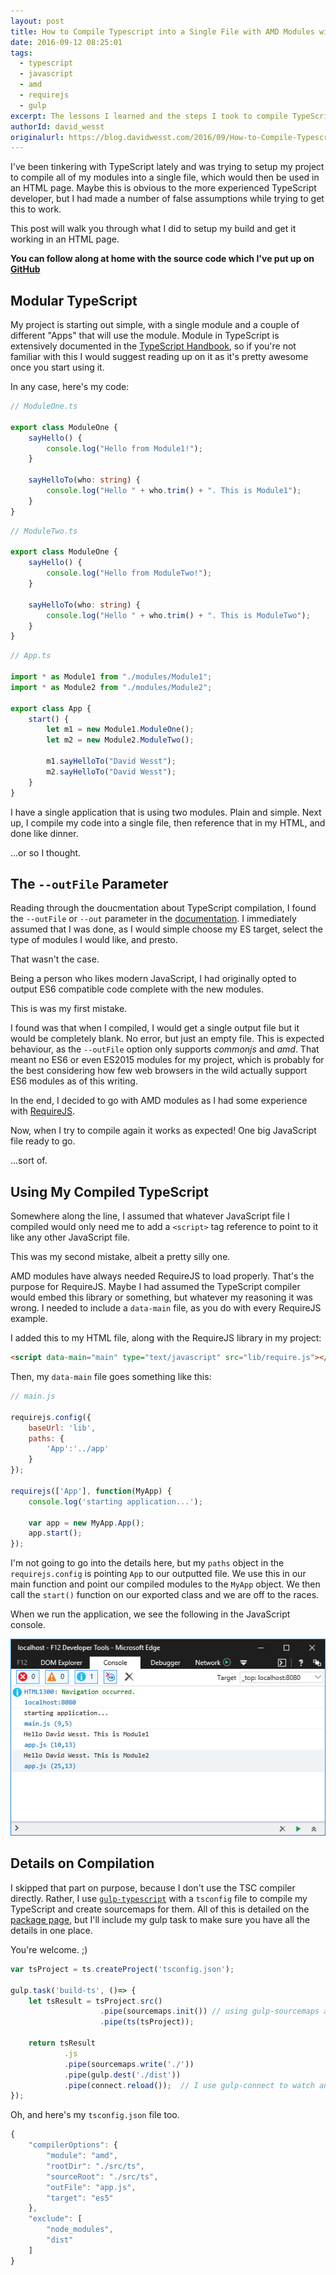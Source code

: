 ```yaml
---
layout: post
title: How to Compile Typescript into a Single File with AMD Modules with Gulp
date: 2016-09-12 08:25:01
tags:
  - typescript
  - javascript
  - amd
  - requirejs
  - gulp
excerpt: The lessons I learned and the steps I took to compile TypeScript modules into a single file with AMD modules using Gulp, along with how I consumed those compiled modules in my HTML application.  
authorId: david_wesst
originalurl: https://blog.davidwesst.com/2016/09/How-to-Compile-Typescript-into-a-Single-File-with-AMD-Modules/
---
```

I've been tinkering with TypeScript lately and was trying to setup my project to compile all of my modules into a single file, which would then be used in an HTML page. Maybe this is obvious to the more experienced TypeScript developer, but I had made a number of false assumptions while trying to get this to work.

This post will walk you through what I did to setup my build and get it working in an HTML page.

**You can follow along at home with the source code which I've put up on [GitHub](https://github.com/davidwesst/ts-project-template)**

## Modular TypeScript
My project is starting out simple, with a single module and a couple of different "Apps" that will use the module. Module in TypeScript is extensively documented in the [TypeScript Handbook](), so if you're not familiar with this I would suggest reading up on it as it's pretty awesome once you start using it.

In any case, here's my code:

```typescript
// ModuleOne.ts

export class ModuleOne {
    sayHello() {
        console.log("Hello from Module1!");
    }

    sayHelloTo(who: string) {
        console.log("Hello " + who.trim() + ". This is Module1");
    }
}
```

```typescript
// ModuleTwo.ts

export class ModuleOne {
    sayHello() {
        console.log("Hello from ModuleTwo!");
    }

    sayHelloTo(who: string) {
        console.log("Hello " + who.trim() + ". This is ModuleTwo");
    }
}
```

```typescript
// App.ts

import * as Module1 from "./modules/Module1";
import * as Module2 from "./modules/Module2";

export class App {
    start() {
        let m1 = new Module1.ModuleOne();
        let m2 = new Module2.ModuleTwo();
        
        m1.sayHelloTo("David Wesst");
        m2.sayHelloTo("David Wesst");
    }
}
```

I have a single application that is using two modules. Plain and simple. Next up, I compile my code into a single file, then reference that in my HTML, and done like dinner.

...or so I thought.

 ## The `--outFile` Parameter
 Reading through the doucmentation about TypeScript compilation, I found the `--outFile` or `--out` parameter in the [documentation](https://www.typescriptlang.org/docs/handbook/compiler-options.html). I immediately assumed that I was done, as I would simple choose my ES target, select the type of modules I would like, and presto. 
 
 That wasn't the case.

 Being a person who likes modern JavaScript, I had originally opted to output ES6 compatible code complete with the new modules. 
 
 This is was my first mistake. 
 
 I found was that when I compiled, I would get a single output file but it would be completely blank. No error, but just an empty file. This is expected behaviour, as the `--outFile` option only supports _commonjs_ and _amd_. That meant no ES6 or even ES2015 modules for my project, which is probably for the best considering how few web browsers in the wild actually support ES6 modules as of this writing.

 In the end, I decided to go with AMD modules as I had some experience with [RequireJS](http://requirejs.org/).

 Now, when I try to compile again it works as expected! One big JavaScript file ready to go.
 
 ...sort of.

 ## Using My Compiled TypeScript
  
Somewhere along the line, I assumed that whatever JavaScript file I compiled would only need me to add a `<script>` tag reference to point to it like any other JavaScript file. 

This was my second mistake, albeit a pretty silly one.

AMD modules have always needed RequireJS to load properly. That's the purpose for RequireJS. Maybe I had assumed the TypeScript compiler would embed this library or something, but whatever my reasoning it was wrong. I needed to include a `data-main` file, as you do with every RequireJS example.

I added this to my HTML file, along with the RequireJS library in my project:

```html
<script data-main="main" type="text/javascript" src="lib/require.js"></script>
```

Then, my `data-main` file goes something like this:

```javascript
// main.js
  
requirejs.config({
    baseUrl: 'lib',
    paths: {
        'App':'../app'
    }
});

requirejs(['App'], function(MyApp) {
    console.log('starting application...');

    var app = new MyApp.App();
    app.start();
});
```

I'm not going to go into the details here, but my `paths` object in the `requirejs.config` is pointing `App` to our outputted file. We use this in our main function and point our compiled modules to the `MyApp` object. We then call the `start()` function on our exported class and we are off to the races. 

When we run the application, we see the following in the JavaScript console.

![What the console window should look like](38ngK52.png)

## Details on Compilation
I skipped that part on purpose, because I don't use the TSC compiler directly. Rather, I use [`gulp-typescript`](https://github.com/ivogabe/gulp-typescript) with a `tsconfig` file to compile my TypeScript and create sourcemaps for them. All of this is detailed on the [package page](https://www.npmjs.com/package/gulp-typescript), but I'll include my gulp task to make sure you have all the details in one place. 

You're welcome. ;)

```javascript
var tsProject = ts.createProject('tsconfig.json');

gulp.task('build-ts', ()=> {
    let tsResult = tsProject.src()
                    .pipe(sourcemaps.init()) // using gulp-sourcemaps as prescribed by gulp-typescript
                    .pipe(ts(tsProject));
    
    return tsResult
            .js
            .pipe(sourcemaps.write('./'))
            .pipe(gulp.dest('./dist'))
            .pipe(connect.reload());  // I use gulp-connect to watch and reload the page as I develop
});
```

Oh, and here's my `tsconfig.json` file too.

```javascript
{
    "compilerOptions": {
        "module": "amd",
        "rootDir": "./src/ts",
        "sourceRoot": "./src/ts",
        "outFile": "app.js",
        "target": "es5"
    },
    "exclude": [
        "node_modules",
        "dist"
    ]
}
```
